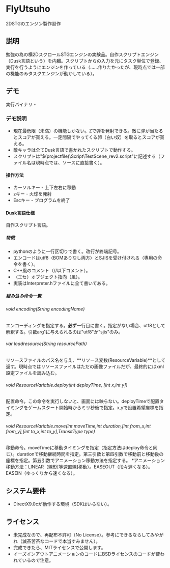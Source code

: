 FlyUtsuho
=========

2DSTGのエンジン製作習作

## 説明
勉強の為の横2DスクロールSTGエンジンの実験品。自作スクリプトエンジン（Dusk言語という）を内臓。スクリプトからの入力を元にタスク単位で登録、実行を行うようにエンジンを作っている（……作りたかったが、現時点では一部の機能のみタスクエンジンが動かしている）。

## デモ
実行バイナリ - 
### デモ説明
* 現在最低限（未満）の機能しかない。Zで弾を発射できる。敵に弾が当たるとスコアが貰える。一定間隔でやってくる卵（白い奴）を取るとスコアが貰える。
* 敵キャラは全てDusk言語で書かれたスクリプトで動作する。
* スクリプトは"$(projectfile)\Script\TestScene_rev2.script"に記述する（ファイル名は現時点では、ソースに直接書く）。
#### 操作方法
* カーソルキー - 上下左右に移動
* zキー - 火球を発射
* Escキー - プログラムを終了
#### Dusk言語仕様
自作スクリプト言語。
##### 特徴
* pythonのように一行区切りで書く。改行が終端記号。
* エンコードはutf8（BOMありなし両方）とSJISを受け付けれる（専用の命令を書く）。
* C++風のコメント（//以下コメント）。
* （エセ）オブジェクト指向（風）。
* 実装はInterpreter.hファイルに全て書いてある。
##### 組み込み命令一覧
###### void encoding(String encodingName)
エンコーディングを指定する。**必ず**一行目に書く。指定がない場合、utf8として解釈する。引数arg1に与えられるのは"utf8"か"sjis"のみ。
###### var loadresource(String resourcePath)
リソースファイルのパス名を与え、**リソース変数(ResourceVariable)**として返す。現時点ではリソースファイルはただの画像ファイルだが、最終的にはxml設定ファイルを読み込む。
###### void ResourceVariable.deploy(int deployTime, [int x,int y])
配置命令。この命令を実行しないと、画面には映らない。deployTimeで配置タイミングをゲームスタート開始時からミリ秒後で指定。x,yで設置希望座標を指定。
###### void ResourceVariable.move(int moveTime,int duration,[int from_x,int from_y],[int to_x,int to_y],TransitType type)
移動命令。moveTimeに移動タイミングを指定（指定方法はdeploy命令と同じ）。durationで移動継続時間を指定。第三引数と第四引数で移動前と移動後の座標を指定。第五引数でアニメーション移動方法を指定する。
*アニメーション移動方法：LINEAR（線形[等速直線]移動）。EASEOUT（段々遅くなる）。EASEIN（ゆっくりから速くなる）。


## システム要件
* DirectX9.0cが動作する環境（SDKはいらない）。

## ライセンス
* 未完成なので、再配布不許可（No License）。参考にできるならしてみやがれ（滅茶苦茶なコードで本当すみません）。
* 完成できたら、MITライセンスで公開します。
* イーズインアウトアニメーションのコードにBSDライセンスのコードが使われているので注意。
